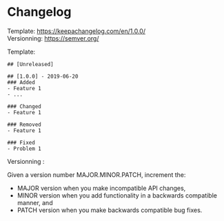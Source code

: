 # Changelog

Template: https://keepachangelog.com/en/1.0.0/  
Versionning: https://semver.org/

Template:

```
## [Unreleased]

## [1.0.0] - 2019-06-20
### Added
- Feature 1
- ...

### Changed
- Feature 1

### Removed
- Feature 1

### Fixed
- Problem 1
```

Versionning :

Given a version number MAJOR.MINOR.PATCH, increment the:

- MAJOR version when you make incompatible API changes,
- MINOR version when you add functionality in a backwards compatible manner, and
- PATCH version when you make backwards compatible bug fixes.